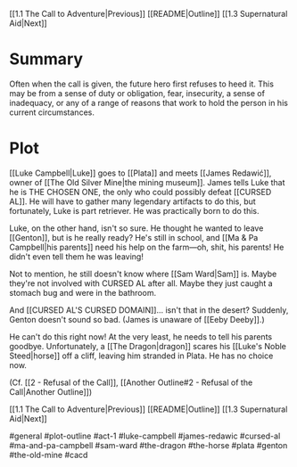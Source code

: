 [[1.1 The Call to Adventure|Previous]]
[[README|Outline]]
[[1.3 Supernatural Aid|Next]]
# Summary
Often when the call is given, the future hero first refuses to heed it. This may be from a sense of duty or obligation, fear, insecurity, a sense of inadequacy, or any of a range of reasons that work to hold the person in his current circumstances.

# Plot
[[Luke Campbell|Luke]] goes to [[Plata]] and meets [[James Redawić]], owner of [[The Old Silver Mine|the mining museum]]. James tells Luke that he is THE CHOSEN ONE, the only who could possibly defeat [[CURSED AL]]. He will have to gather many legendary artifacts to do this, but fortunately, Luke is part retriever. He was practically born to do this.

Luke, on the other hand, isn't so sure. He thought he wanted to leave [[Genton]], but is he really ready? He's still in school, and [[Ma & Pa Campbell|his parents]] need his help on the farm—oh, shit, his parents! He didn't even tell them he was leaving!

Not to mention, he still doesn't know where [[Sam Ward|Sam]] is. Maybe they're not involved with CURSED AL after all. Maybe they just caught a stomach bug and were in the bathroom.

And [[CURSED AL'S CURSED DOMAIN]]... isn't that in the desert? Suddenly, Genton doesn't sound so bad. (James is unaware of [[Eeby Deeby]].)

He can't do this right now! At the very least, he needs to tell his parents goodbye. Unfortunately, a [[The Dragon|dragon]] scares his [[Luke's Noble Steed|horse]] off a cliff, leaving him stranded in Plata. He has no choice now.

(Cf. [[2 - Refusal of the Call]], [[Another Outline#2 - Refusal of the Call|Another Outline]])

[[1.1 The Call to Adventure|Previous]]
[[README|Outline]]
[[1.3 Supernatural Aid|Next]]

#general #plot-outline #act-1 #luke-campbell #james-redawic #cursed-al #ma-and-pa-campbell #sam-ward #the-dragon #the-horse #plata #genton #the-old-mine #cacd 